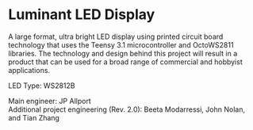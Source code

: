 Luminant LED Display
====================

A large format, ultra bright LED display using printed circuit board technology that uses the Teensy 3.1 microcontroller and OctoWS2811 libraries.  The technology and design behind this project will result in a product that can be used for a broad range of commercial and hobbyist applications. 

LED Type: WS2812B

Main engineer: JP Allport <br>
Additional project engineering (Rev. 2.0): Beeta Modarressi, John Nolan, and Tian Zhang
